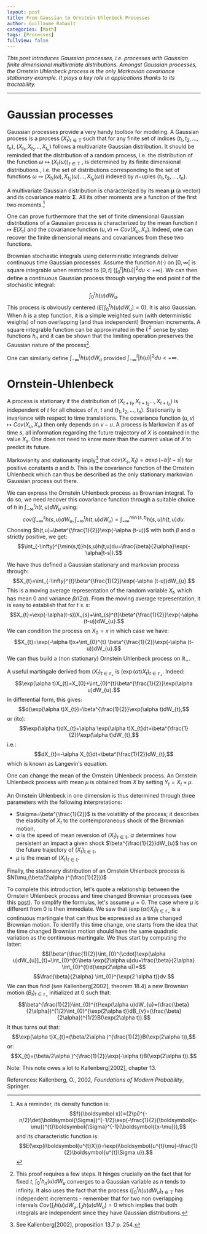 ```yaml
--- 
layout: post 
title: From Gaussian to Ornstein Uhlenbeck Processes
author: Guillaume Rabault
categories: [Math] 
tags: [Processes] 
fullview: false 
--- 
```


*This post
introduces Gaussian processes, i.e. processes with Gaussian finite
dimensional multivariate distributions. Amongst Gaussian processes, the
Ornstein Uhlenbeck process is the only Markovian covariance stationary
example. It plays a key role in applications thanks to its
tractability.*

* * * * *

Gaussian processes
==================

Gaussian processes provide a very handy toolbox for modeling. A Gaussian
process is a process $(X_{t})_{t \in \mathbb{T}}$ such that for
any finite set of indices $(t_{1},t_{2},\ldots,t_{n})$,
$(X_{t_{1}},X_{t_{2}}\ldots,X_{t_{n}})$ follows a multivariate
Gaussian distribution. It should be reminded that the distribution of a
random process, i.e. the distribution of the function $\omega \mapsto
(X_{t}(\omega))_{t \in \mathbb{T}}$ , is determined by its finite
dimensional distributions., i.e. the set of distributions corresponding
to the set of functions $\omega \mapsto
(X_{t_{1}}(\omega),X_{t_{2}}(\omega)\ldots,X_{t_{n}}(\omega))$
indexed by $n-$uples $(t_{1},t_{2},\ldots,t_{n})$.

A multivariate Gaussian distribution is characterized by its mean
${\boldsymbol \mu}$ (a vector) and its covariance matrix
${\boldsymbol \Sigma}$. All its other moments are a function of the
first two moments.[^1]

One can prove furthermore that the set of finite dimensional Gaussian
distributions of a Gaussian process is characterized by the mean
function $t \mapsto E(X_{t})$ and the covariance function $(u,v)
\mapsto Cov(X_{u},X_{v})$. Indeed, one can recover the finite
dimensional means and covariances from these two functions.

Brownian stochastic integrals using deterministic integrands deliver
continuous time Gaussian processes. Assume the function $h(\cdot)$ on
$[0,\infty[$ is square integrable when restricted to $[0,t]$
($\int_{0}^{t}|h(u)|^{2}du<+\infty$). We can then define a
continuous Gaussian process through varying the end point $t$ of the
stochastic integral:$$\int_{0}^{t}h(u)dW_{u}.$$ This process is
obviously centered ($E[\int_{0}^{t}h(u)dW_{u}]=0$). It is also
Gaussian. When $h$ is a step function, it is a simple weighted sum
(with deterministic weights) of non overlapping (and thus independent)
Brownian increments. A square integrable function can be approximated in
the $L^{2}$ sense by step functions $h_{n}$ and it can be shown
that the limiting operation preserves the Gaussian nature of the
process[^2].

One can similarly define $\int_{-\infty}^{t}h(u)dW_{u}$ provided
$\int_{-\infty}^{t}|h(u)|^{2}du < +\infty$.

Ornstein-Uhlenbeck
==================

A process is stationary if the distribution of
$(X_{t+t_{1}},X_{t+t_{2}}\ldots,X_{t+t_{n}})$ is independent of
$t$ for all choices of $n$, $t$ and
$(t_{1},t_{2},\ldots,t_{n})$. Stationarity is invariance with
respect to time translations. The covariance function $(u,v) \mapsto
Cov(X_{u},X_{v})$ then only depends on $v-u$. A process is
Markovian if as of time $s$, all information regarding the future
trajectory of $X$ is contained in the value $X_{s}$. One does not
need to know more than the current value of $X$ to predict its future.

Markovianity and stationarity imply[^3] that
$cov(X_{s},X_{t})=a\exp(-b|t-s|)$ for positive constants $a$ and
$b$. This is the covariance function of the Ornstein Uhlenbeck which
can thus be described as the only stationary markovian Gaussian process
out there.

We can express the Ornstein Uhlenbeck process as Brownian integral. To
do so, we need recover this covariance function through a suitable
choice of $h$ in $\int_{-\infty}^{t}h(t,u)dW_{u}$ using:
$$cov(\int_{-\infty}^{s}h(s,u)dW_{u},\int_{-\infty}^{t}h(t,u)dW_{u})=\int_{-\infty}^{\min(s,t)}h(s,u)h(t,u)du.$$
Choosing $h(t,u)=\beta^{\frac{1}{2}}\exp(-\alpha (t-u))$ with
both $\beta$ and $\alpha$ strictly positive, we get:
$$\int_{-\infty}^{\min(s,t)}h(s,u)h(t,u)du=\frac{\beta}{2\alpha}\exp(-\alpha|t-s|).$$

We have thus defined a Gaussian stationary and markovian process
through:$$X_{t}=\int_{-\infty}^{t}\beta^{\frac{1}{2}}\exp(-\alpha
(t-u))dW_{u}.$$ This is a moving average representation of the random
variable $X_{t}$, which has mean $0$ and variance
$\beta/(2\alpha)$. From the moving average representation, it is
easy to establish that for $t \geq s$:
$$X_{t}=\exp(-\alpha(t-s))X_{s}+\int_{s}^{t}\beta^{\frac{1}{2}}\exp(-\alpha
(t-u))dW_{u}.$$ We can condition the process on $X_{0}=x$ in which
case we have: $$X_{t}=\exp(-\alpha t)x+\int_{0}^{t}
\beta^{\frac{1}{2}}\exp(-\alpha (t-u))dW_{u}.$$ We can thus
build a (non stationary) Ornstein Uhlenbeck process on
$\mathbb{R}_{+}$.

A useful martingale derived from $(X_{t})_{t \in \mathbb{r}_{+}}$
is $(\exp(\alpha t)X_{t})_{t \in \mathbb{r}_{+}}$. Indeed:
$$\exp(\alpha
t)X_{t}=X_{0}+\int_{0}^{t}\beta^{\frac{1}{2}}\exp(\alpha
u)dW_{u}.$$ In differential form, this gives: $$d(\exp(\alpha
t)X_{t})=\beta^{\frac{1}{2}}\exp(\alpha t)dW_{t},$$ or (ito):
$$\exp(\alpha t)dX_{t}+\alpha \exp(\alpha
t)X_{t}dt=\beta^{\frac{1}{2}}\exp(\alpha t)dW_{t},$$ i.e.:
$$dX_{t}=-\alpha X_{t}dt+\beta^{\frac{1}{2}}dW_{t},$$ which
is known as Langevin's equation.

One can change the mean of the Ornstein Uhlenbeck process. An Ornstein
Uhlenbeck process with mean $\mu$ is obtained from $X$ by setting
$Y_{t}=X_{t}+\mu$.

An Ornstein Uhlenbeck in one dimension is thus determined through three
parameters with the following interpretations:

-   $\sigma=\beta^{\frac{1}{2}}$ is the volatility of the process;
    it describes the elasticity of $X_{t}$ to the contemporaneous
    shock of the Brownian motion,
-   $\alpha$ is the speed of mean reversion of $(X_{t})_{t \in
    \mathbb{t}}$; $\alpha$ determines how persistent an impact a
    given shock $\beta^{\frac{1}{2}}dW_{u}$ has on the future
    trajectory of $(X_{t})_{t \in \mathbb{t}}$,
-   $\mu$ is the mean of $(X_{t})_{t \in \mathbb{t}}$.

Finally, the stationary distribution of an Ornstein Uhlenbeck process is
$N(\mu,(\beta/2\alpha )^{\frac{1}{2}})$

To complete this introduction, let's quote a relationship between the
Ornstein Uhlenbeck process and time changed Brownian processes (see this
[post](/math/2013/05/29/quadratic-variation-and-stochastic-integration.html "quadratic variation and stochastic integration")).
To simplify the formulas, let's assume $\mu=0$. The case where
$\mu$ is different from $0$ is then immediate. We saw that
$(\exp(\alpha t)X_{t})_{t \in \mathbb{r}_{+}}$ is a continuous
martingale that can thus be expressed as a time changed Brownian motion.
To identify this time change, one starts from the idea that the time
changed Brownian motion should have the same quadratic variation as the
continuous martingale. We thus start by computing the latter:
$$[\beta^{\frac{1}{2}}\int_{0}^{\cdot}\exp(\alpha
u)dW_{u}]_{t}=\int_{0}^{t}\beta \exp(2\alpha
u)du=\frac{\beta}{2\alpha} \int_{0}^{t}d(\exp(2\alpha u))=$$
$$\frac{\beta}{2\alpha} \int_{0}^{\exp(2 \alpha t)}dv.$$ We
can thus find (see Kallenberg[2002], theorem 18.4) a new Brownian motion
$(B_{t})_{t \in \mathbb{r}_{+}}$ initialized at $0$ such that:
$$\beta^{\frac{1}{2}}\int_{0}^{t}\exp(\alpha
u)dW_{u}=(\frac{\beta}{2\alpha})^{1/2}\int_{0}^{\exp(2\alpha
t)}dB_{v}=(\frac{\beta}{2\alpha})^{1/2}B(\exp(2\alpha t)).$$ It
thus turns out that: $$\exp(\alpha t)X_{t}=(\beta/2\alpha
)^{\frac{1}{2}}B(\exp(2\alpha t)),$$ or:
$$X_{t}=(\beta/2\alpha )^{\frac{1}{2}}\exp(-\alpha
t)B(\exp(2\alpha t)).$$

Note: This note owes a lot to Kallenberg[2002], chapter 13.

References: Kallenberg, O., 2002, *Foundations of Modern Probability*,
Springer.


[^1]:  As a reminder, its density function is: $$f({\boldsymbol
    x})=(2\pi)^{-n/2}\det(\boldsymbol{\Sigma})^{-1/2}\exp(-\frac{1}{2}(\boldsymbol{x-\mu})^{t}\boldsymbol{\Sigma}^{-1}(\boldsymbol{(x-\mu})),$$
    and its characteristic function is:
    $$E(\exp(i\boldsymbol{u^{t}X}))=\exp(i\boldsymbol{u^{t}\mu}-\frac{1}{2}\boldsymbol{u^{t}\Sigma
    u}).$$ 

[^2]:  This proof requires a few steps. It hinges crucially on the fact
    that for fixed $t$, $\int_{0}^{t}h_{n}(u)dW_{u}$ converges
    to a Gaussian variable as $n$ tends to infinity. It also uses the
    fact that the process $(\int_{0}^{t}h(u)dW_{u})_{t \in
    \mathbb{T}}$ has independent increments - remember that for two
    non overlapping intervals
    $Cov(\int_{I}h(u)dW_{u},\int_{J}h(u)dW_{u})=0$ which implies
    that both integrals are independent since they have Gaussian
    distributions. 

[^3]:  See Kallenberg[2002], proposition $13.7$ p. 254. 
